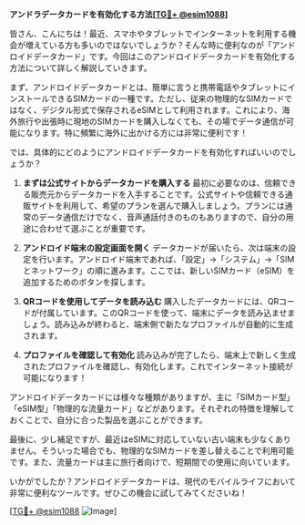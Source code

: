 **アンドラデータカードを有効化する方法[[TG💪+ @esim1088](https://t.me/s/esim1088)]**

皆さん、こんにちは！最近、スマホやタブレットでインターネットを利用する機会が増えている方も多いのではないでしょうか？そんな時に便利なのが「アンドロイドデータカード」です。今回はこのアンドロイドデータカードを有効化する方法について詳しく解説していきます。

まず、アンドロイドデータカードとは、簡単に言うと携帯電話やタブレットにインストールできるSIMカードの一種です。ただし、従来の物理的なSIMカードではなく、デジタル形式で保存されるeSIMとして利用されます。これにより、海外旅行や出張時に現地のSIMカードを購入しなくても、その場でデータ通信が可能になります。特に頻繁に海外に出かける方には非常に便利です！

では、具体的にどのようにアンドロイドデータカードを有効化すればいいのでしょうか？

1. **まずは公式サイトからデータカードを購入する**
   最初に必要なのは、信頼できる販売元からデータカードを入手することです。公式サイトや信頼できる通販サイトを利用して、希望のプランを選んで購入しましょう。プランには通常のデータ通信だけでなく、音声通話付きのものもありますので、自分の用途に合わせて選ぶことが重要です。

2. **アンドロイド端末の設定画面を開く**
   データカードが届いたら、次は端末の設定を行います。アンドロイド端末であれば、「設定」→「システム」→「SIMとネットワーク」の順に進みます。ここでは、新しいSIMカード（eSIM）を追加するためのボタンを探します。

3. **QRコードを使用してデータを読み込む**
   購入したデータカードには、QRコードが付属しています。このQRコードを使って、端末にデータを読み込ませましょう。読み込みが終わると、端末側で新たなプロファイルが自動的に生成されます。

4. **プロファイルを確認して有効化**
   読み込みが完了したら、端末上で新しく生成されたプロファイルを確認し、有効化します。これでインターネット接続が可能になります！

アンドロイドデータカードには様々な種類がありますが、主に「SIMカード型」「eSIM型」「物理的な流量カード」などがあります。それぞれの特徴を理解しておくことで、自分に合った製品を選ぶことができます。

最後に、少し補足ですが、最近はeSIMに対応していない古い端末も少なくありません。そういった場合でも、物理的なSIMカードを差し替えることで利用可能です。また、流量カードは主に旅行者向けで、短期間での使用に向いています。

いかがでしたか？アンドロイドデータカードは、現代のモバイルライフにおいて非常に便利なツールです。ぜひこの機会に試してみてくださいね！

[[TG💪+ @esim1088](https://t.me/s/esim1088) ![Image](https://i.postimg.cc/Y0z9fWf4/image.png)]